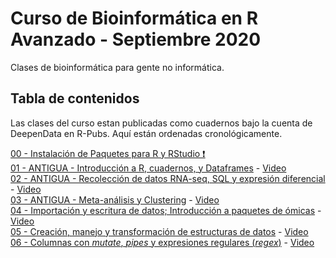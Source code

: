 # Curso de Bioinformática en R Avanzado - Septiembre 2020

Clases de bioinformática para gente no informática. 

## Tabla de contenidos

Las clases del curso estan publicadas como cuadernos bajo la cuenta de DeepenData en R-Pubs. 
Aquí están ordenadas cronológicamente. 

[00 - Instalación de Paquetes para R y RStudio ❗](https://rpubs.com/DeepenData/r00-instalacion-paquetes)  
[01 - ANTIGUA - Introducción a R, cuadernos, y Dataframes](https://rpubs.com/DeepenData/r01-introduccion-dataframes) - [Video](https://www.youtube.com/watch?v=YNaGU1BxSdw) <!-- Clases de 2020-05-28 -->  
[02 - ANTIGUA - Recolección de datos RNA-seq, SQL y expresión diferencial](https://rpubs.com/DeepenData/r02-RNAseq_SQL_expresion_diferencial) - [Video](https://www.youtube.com/watch?v=gtJni7z9xTg) <!-- Clases de 2020-06-01 -->  
[03 - ANTIGUA - Meta-análisis y Clustering](https://rpubs.com/DeepenData/r03_meta-analisis_clustering) - [Video](https://www.youtube.com/watch?v=1PMqOlRjlwA) <!-- Clases de 2020-06-04 -->  
[04 - Importación y escritura de datos; Introducción a paquetes de ómicas](https://rpubs.com/DeepenData/r04_importacion_escritura) - [Video](https://www.youtube.com/watch?v=Oz7hvrESRt4)  <!-- Clases de 2020-09-24 -->  
[05 - Creación, manejo y transformación de estructuras de datos](https://rpubs.com/DeepenData/r05_manipulacion_estructuras_datos) - [Video](https://www.youtube.com/watch?v=8Q2CvLkStOY)  <!-- Clase de 2020-10-01 -->  
[06 - Columnas con _mutate_, _pipes_ y expresiones regulares (_regex_)](https://rpubs.com/DeepenData/r06_clase_08_oct_2020_mutante_pipes_regex) - [Video](https://www.youtube.com/watch?v=UHldQxq9lvM) <!-- Clase de 2020-10-08 -->  